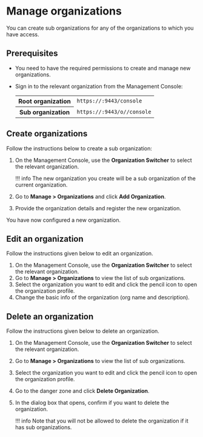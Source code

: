 # Manage organizations

You can create sub organizations for any of the organizations to which you have access.

## Prerequisites

-   You need to have the required permissions to create and manage new organizations.
-   Sign in to the relevant organization from the Management Console:
    
    <table>
        <tr>
            <th>Root organization</th>
            <td><code>https://<SERVER_HOST>:9443/console</code></td>
        </tr>
        <tr>
            <th>Sub organization</th>
            <td><code>https://<SERVER_HOST>:9443/o/<organization id>/console</code></td>
        </tr>
    </table>

## Create organizations

Follow the instructions below to create a sub organization:

1.  On the Management Console, use the **Organization Switcher** to select the relevant organization.

    !!! info
        The new organization you create will be a sub organization of the current organization.

2.  Go to **Manage > Organizations** and click **Add Organization**.

3.  Provide the organization details and register the new organization.

You have now configured a new organization.

## Edit an organization

Follow the instructions given below to edit an organization.

1. On the Management Console, use the **Organization Switcher** to select the relevant organization.
2. Go to **Manage > Organizations** to view the list of sub organizations.
3. Select the organization you want to edit and click the pencil icon to open the organization profile.
4. Change the basic info of the organization (org name and description).

## Delete an organization

Follow the instructions given below to delete an organization.

1. On the Management Console, use the **Organization Switcher** to select the relevant organization.
2. Go to **Manage > Organizations** to view the list of sub organizations.
3. Select the organization you want to edit and click the pencil icon to open the organization profile.
4. Go to the danger zone and click **Delete Organization**.
5. In the dialog box that opens, confirm if you want to delete the organization.

    !!! info
        Note that you will not be allowed to delete the organization if it has sub organizations.

